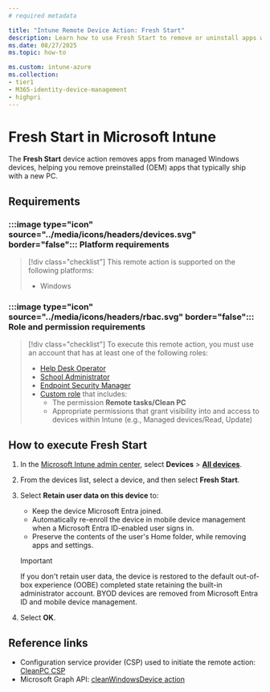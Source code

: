 ```yaml
---
# required metadata

title: "Intune Remote Device Action: Fresh Start"
description: Learn how to use Fresh Start to remove or uninstall apps with Microsoft Intune.
ms.date: 08/27/2025
ms.topic: how-to

ms.custom: intune-azure
ms.collection:
- tier1
- M365-identity-device-management
- highpri
---
```


# Fresh Start in Microsoft Intune

The **Fresh Start** device action removes apps from managed Windows devices, helping you remove preinstalled (OEM) apps that typically ship with a new PC.

## Requirements

### :::image type="icon" source="../media/icons/headers/devices.svg" border="false"::: Platform requirements

> [!div class="checklist"]
> This remote action is supported on the following platforms:
>
> - Windows

### :::image type="icon" source="../media/icons/headers/rbac.svg" border="false"::: Role and permission requirements

> [!div class="checklist"]
> To execute this remote action, you must use an account that has at least one of the following roles:
>
> - [Help Desk Operator][INT-R1]
> - [School Administrator][INT-R2]
> - [Endpoint Security Manager][INT-R4]
> - [Custom role][INT-RC] that includes:
>   - The permission **Remote tasks/Clean PC**
>   - Appropriate permissions that grant visibility into and access to devices within Intune (e.g., Managed devices/Read, Update)

## How to execute Fresh Start

1. In the [Microsoft Intune admin center][INT-AC], select **Devices** > [**All devices**][INT-ALLD].
1. From the devices list, select a device, and then select **Fresh Start**.
1. Select **Retain user data on this device** to:

   - Keep the device Microsoft Entra joined.
   - Automatically re-enroll the device in mobile device management when a Microsoft Entra ID-enabled user signs in.
   - Preserve the contents of the user's Home folder, while removing apps and settings.

   > [!IMPORTANT]
   > If you don't retain user data, the device is restored to the default out-of-box experience (OOBE) completed state retaining the built-in administrator account.
   > BYOD devices are removed from Microsoft Entra ID and mobile device management.

1. Select **OK**.

## Reference links

- Configuration service provider (CSP) used to initiate the remote action: [CleanPC CSP][CSP-1]
- Microsoft Graph API: [cleanWindowsDevice action][GRAPH-1]

<!--links-->

<!-- admin center links -->

[INT-AC]: https://go.microsoft.com/fwlink/?linkid=2109431
[INT-ALLD]: https://go.microsoft.com/fwlink/?linkid=2333814

<!-- role links -->

[INT-R1]: /intune/intune-service/fundamentals/role-based-access-control-reference#help-desk-operator
[INT-R2]: /intune/intune-service/fundamentals/role-based-access-control-reference#school-administrator
[INT-R4]: /intune/intune-service/fundamentals/role-based-access-control-reference#endpoint-security-manager
[INT-RC]: /intune/intune-service/fundamentals/create-custom-role

<!-- API links -->

[GRAPH-1]: /graph/api/intune-devices-manageddevice-cleanwindowsdevice

[CSP-1]: /windows/client-management/mdm/cleanpc-csp